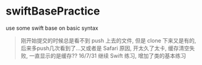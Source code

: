 # swiftBasePractice
use some swift base on basic syntax

> 刚开始提交的时候总是看不到 push 上去的文件, 但是 clone 下来又是有的, 后来多push几次看到了...又或者是 Safari 原因, 开太久了太卡, 缓存清空失败, 一直显示的是缓存??
> 16/7/31
> 继续 Swift 练习, 增加了类的基本练习